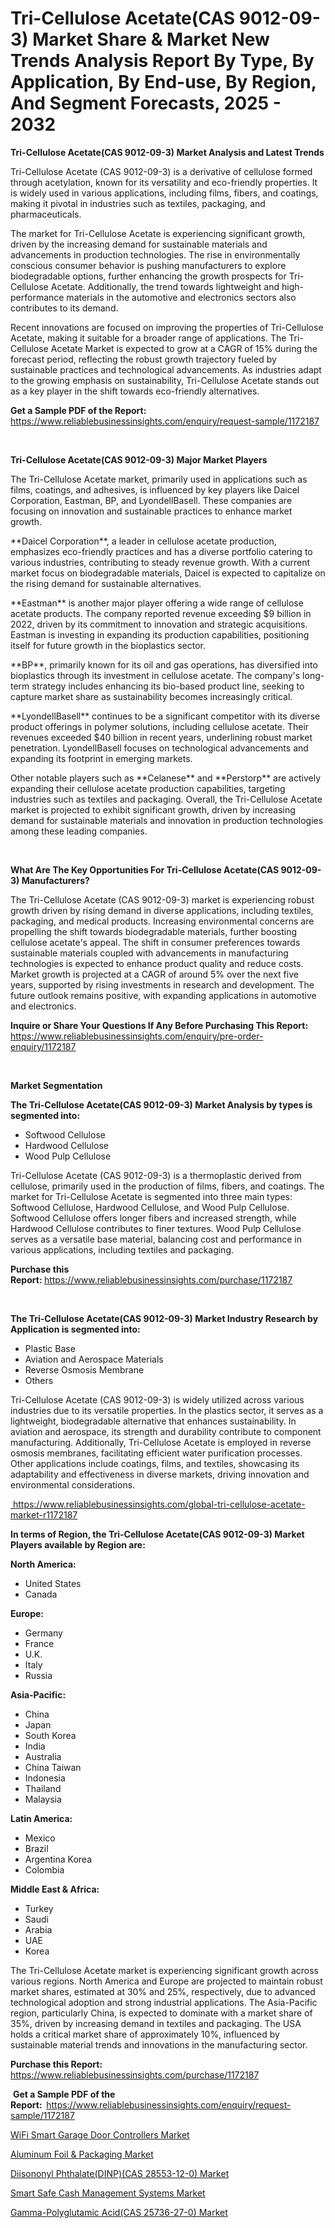 <p><h1>Tri-Cellulose Acetate(CAS 9012-09-3) Market Share & Market New Trends Analysis Report By Type, By Application, By End-use, By Region, And Segment Forecasts, 2025 - 2032</h1></p><p><strong>Tri-Cellulose Acetate(CAS 9012-09-3) Market Analysis and Latest Trends</strong></p>
<p><p>Tri-Cellulose Acetate (CAS 9012-09-3) is a derivative of cellulose formed through acetylation, known for its versatility and eco-friendly properties. It is widely used in various applications, including films, fibers, and coatings, making it pivotal in industries such as textiles, packaging, and pharmaceuticals. </p><p>The market for Tri-Cellulose Acetate is experiencing significant growth, driven by the increasing demand for sustainable materials and advancements in production technologies. The rise in environmentally conscious consumer behavior is pushing manufacturers to explore biodegradable options, further enhancing the growth prospects for Tri-Cellulose Acetate. Additionally, the trend towards lightweight and high-performance materials in the automotive and electronics sectors also contributes to its demand.</p><p>Recent innovations are focused on improving the properties of Tri-Cellulose Acetate, making it suitable for a broader range of applications. The Tri-Cellulose Acetate Market is expected to grow at a CAGR of 15% during the forecast period, reflecting the robust growth trajectory fueled by sustainable practices and technological advancements. As industries adapt to the growing emphasis on sustainability, Tri-Cellulose Acetate stands out as a key player in the shift towards eco-friendly alternatives.</p></p>
<p><strong>Get a Sample PDF of the Report:&nbsp;</strong> <a href="https://www.reliablebusinessinsights.com/enquiry/request-sample/1172187?utm_campaign=1091&utm_medium=2&utm_source=Github&utm_content=ia&utm_term=02022025&utm_id=tri-cellulose-acetatecas-9012-09-3">https://www.reliablebusinessinsights.com/enquiry/request-sample/1172187</a></p>
<p>&nbsp;</p>
<p><strong>Tri-Cellulose Acetate(CAS 9012-09-3) Major Market Players</strong></p>
<p><p>The Tri-Cellulose Acetate market, primarily used in applications such as films, coatings, and adhesives, is influenced by key players like Daicel Corporation, Eastman, BP, and LyondellBasell. These companies are focusing on innovation and sustainable practices to enhance market growth.</p><p>**Daicel Corporation**, a leader in cellulose acetate production, emphasizes eco-friendly practices and has a diverse portfolio catering to various industries, contributing to steady revenue growth. With a current market focus on biodegradable materials, Daicel is expected to capitalize on the rising demand for sustainable alternatives.</p><p>**Eastman** is another major player offering a wide range of cellulose acetate products. The company reported revenue exceeding $9 billion in 2022, driven by its commitment to innovation and strategic acquisitions. Eastman is investing in expanding its production capabilities, positioning itself for future growth in the bioplastics sector.</p><p>**BP**, primarily known for its oil and gas operations, has diversified into bioplastics through its investment in cellulose acetate. The company's long-term strategy includes enhancing its bio-based product line, seeking to capture market share as sustainability becomes increasingly critical.</p><p>**LyondellBasell** continues to be a significant competitor with its diverse product offerings in polymer solutions, including cellulose acetate. Their revenues exceeded $40 billion in recent years, underlining robust market penetration. LyondellBasell focuses on technological advancements and expanding its footprint in emerging markets.</p><p>Other notable players such as **Celanese** and **Perstorp** are actively expanding their cellulose acetate production capabilities, targeting industries such as textiles and packaging. Overall, the Tri-Cellulose Acetate market is projected to exhibit significant growth, driven by increasing demand for sustainable materials and innovation in production technologies among these leading companies.</p></p>
<p>&nbsp;</p>
<p><strong>What Are The Key Opportunities For Tri-Cellulose Acetate(CAS 9012-09-3) Manufacturers?</strong></p>
<p><p>The Tri-Cellulose Acetate (CAS 9012-09-3) market is experiencing robust growth driven by rising demand in diverse applications, including textiles, packaging, and medical products. Increasing environmental concerns are propelling the shift towards biodegradable materials, further boosting cellulose acetate's appeal. The shift in consumer preferences towards sustainable materials coupled with advancements in manufacturing technologies is expected to enhance product quality and reduce costs. Market growth is projected at a CAGR of around 5% over the next five years, supported by rising investments in research and development. The future outlook remains positive, with expanding applications in automotive and electronics.</p></p>
<p><strong>Inquire or Share Your Questions If Any Before Purchasing This Report:</strong> <a href="https://www.reliablebusinessinsights.com/enquiry/pre-order-enquiry/1172187?utm_campaign=1091&utm_medium=2&utm_source=Github&utm_content=ia&utm_term=02022025&utm_id=tri-cellulose-acetatecas-9012-09-3">https://www.reliablebusinessinsights.com/enquiry/pre-order-enquiry/1172187</a></p>
<p>&nbsp;</p>
<p><strong>Market Segmentation</strong></p>
<p><strong>The Tri-Cellulose Acetate(CAS 9012-09-3) Market Analysis by types is segmented into:</strong></p>
<p><ul><li>Softwood Cellulose</li><li>Hardwood Cellulose</li><li>Wood Pulp Cellulose</li></ul></p>
<p><p>Tri-Cellulose Acetate (CAS 9012-09-3) is a thermoplastic derived from cellulose, primarily used in the production of films, fibers, and coatings. The market for Tri-Cellulose Acetate is segmented into three main types: Softwood Cellulose, Hardwood Cellulose, and Wood Pulp Cellulose. Softwood Cellulose offers longer fibers and increased strength, while Hardwood Cellulose contributes to finer textures. Wood Pulp Cellulose serves as a versatile base material, balancing cost and performance in various applications, including textiles and packaging.</p></p>
<p><strong>Purchase this Report:&nbsp;</strong><a href="https://www.reliablebusinessinsights.com/purchase/1172187?utm_campaign=1091&utm_medium=2&utm_source=Github&utm_content=ia&utm_term=02022025&utm_id=tri-cellulose-acetatecas-9012-09-3">https://www.reliablebusinessinsights.com/purchase/1172187</a></p>
<p>&nbsp;</p>
<p><strong>The Tri-Cellulose Acetate(CAS 9012-09-3) Market Industry Research by Application is segmented into:</strong></p>
<p><ul><li>Plastic Base</li><li>Aviation and Aerospace Materials</li><li>Reverse Osmosis Membrane</li><li>Others</li></ul></p>
<p><p>Tri-Cellulose Acetate (CAS 9012-09-3) is widely utilized across various industries due to its versatile properties. In the plastics sector, it serves as a lightweight, biodegradable alternative that enhances sustainability. In aviation and aerospace, its strength and durability contribute to component manufacturing. Additionally, Tri-Cellulose Acetate is employed in reverse osmosis membranes, facilitating efficient water purification processes. Other applications include coatings, films, and textiles, showcasing its adaptability and effectiveness in diverse markets, driving innovation and environmental considerations.</p></p>
<p><a href="https://www.reliablebusinessinsights.com/global-tri-cellulose-acetate-market-r1172187?utm_campaign=1091&utm_medium=2&utm_source=Github&utm_content=ia&utm_term=02022025&utm_id=tri-cellulose-acetatecas-9012-09-3">&nbsp;https://www.reliablebusinessinsights.com/global-tri-cellulose-acetate-market-r1172187</a></p>
<p><strong>In terms of Region, the Tri-Cellulose Acetate(CAS 9012-09-3) Market Players available by Region are:</strong></p>
<p>
    <p> <strong> North America: </strong>
        <ul>
            <li>United States</li>
            <li>Canada</li>
        </ul>
        </p> 
    <p> <strong> Europe: </strong>
        <ul>
            <li>Germany</li>
            <li>France</li>
            <li>U.K.</li>
            <li>Italy</li>
            <li>Russia</li>
        </ul>
        </p> 
    <p> <strong> Asia-Pacific: </strong>
        <ul>
            <li>China</li>
            <li>Japan</li>
            <li>South Korea</li>
            <li>India</li>
            <li>Australia</li>
            <li>China Taiwan</li>
            <li>Indonesia</li>
            <li>Thailand</li>
            <li>Malaysia</li>
        </ul>
        </p> 
    <p> <strong> Latin America: </strong>
        <ul>
            <li>Mexico</li>
            <li>Brazil</li>
            <li>Argentina Korea</li>
            <li>Colombia</li>
        </ul>
        </p> 
    <p> <strong> Middle East & Africa: </strong>
        <ul>
            <li>Turkey</li>
            <li>Saudi</li>
            <li>Arabia</li>
            <li>UAE</li>
            <li>Korea</li>
        </ul>
    </p>
    </p>
<p><p>The Tri-Cellulose Acetate market is experiencing significant growth across various regions. North America and Europe are projected to maintain robust market shares, estimated at 30% and 25%, respectively, due to advanced technological adoption and strong industrial applications. The Asia-Pacific region, particularly China, is expected to dominate with a market share of 35%, driven by increasing demand in textiles and packaging. The USA holds a critical market share of approximately 10%, influenced by sustainable material trends and innovations in the manufacturing sector.</p></p>
<p><strong>Purchase this Report: </strong><a href="https://www.reliablebusinessinsights.com/purchase/1172187?utm_campaign=1091&utm_medium=2&utm_source=Github&utm_content=ia&utm_term=02022025&utm_id=tri-cellulose-acetatecas-9012-09-3">https://www.reliablebusinessinsights.com/purchase/1172187</a></p>
<p>&nbsp;<strong>Get a Sample PDF of the Report:&nbsp;&nbsp;</strong><a href="https://www.reliablebusinessinsights.com/enquiry/request-sample/1172187?utm_campaign=1091&utm_medium=2&utm_source=Github&utm_content=ia&utm_term=02022025&utm_id=tri-cellulose-acetatecas-9012-09-3">https://www.reliablebusinessinsights.com/enquiry/request-sample/1172187</a></p>
<p><strong></strong></p>
<p><p><a href="https://www.linkedin.com/pulse/comprehensive-wifi-smart-garage-door-controllers-market-analysis-m9vef?utm_campaign=1091&utm_medium=2&utm_source=Github&utm_content=ia&utm_term=02022025&utm_id=tri-cellulose-acetatecas-9012-09-3">WiFi Smart Garage Door Controllers Market</a></p><p><a href="https://www.linkedin.com/pulse/aluminum-foil-packaging-market-revenue-projections-projected-hfivc?utm_campaign=1091&utm_medium=2&utm_source=Github&utm_content=ia&utm_term=02022025&utm_id=tri-cellulose-acetatecas-9012-09-3">Aluminum Foil & Packaging Market</a></p><p><a href="https://github.com/njockebogris/Market-Research-Report-List-1/blob/main/diisononyl-phthalatedinpcas-28553-12-0-market.md?utm_campaign=1091&utm_medium=2&utm_source=Github&utm_content=ia&utm_term=02022025&utm_id=tri-cellulose-acetatecas-9012-09-3">Diisononyl Phthalate(DINP)(CAS 28553-12-0) Market</a></p><p><a href="https://www.linkedin.com/pulse/in-depth-smart-safe-cash-management-systems-market-analysis-xcg0e?utm_campaign=1091&utm_medium=2&utm_source=Github&utm_content=ia&utm_term=02022025&utm_id=tri-cellulose-acetatecas-9012-09-3">Smart Safe Cash Management Systems Market</a></p><p><a href="https://github.com/ahmalaloanne/Market-Research-Report-List-1/blob/main/gamma-polyglutamic-acidcas-25736-27-0-market.md?utm_campaign=1091&utm_medium=2&utm_source=Github&utm_content=ia&utm_term=02022025&utm_id=tri-cellulose-acetatecas-9012-09-3">Gamma-Polyglutamic Acid(CAS 25736-27-0) Market</a></p></p>